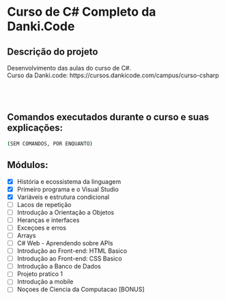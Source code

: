 # Curso de C# Completo da Danki.Code

## Descrição do projeto
<p align="justify">
  Desenvolvimento das aulas do curso de C#. <br>
  Curso da Danki.code: https://cursos.dankicode.com/campus/curso-csharp
</p>

<br><br>
<h2>Comandos executados durante o curso e suas explicações:</h2>

```bash
(SEM COMANDOS, POR ENQUANTO)
```


## Módulos:
- [x] História e ecossistema da linguagem <br>
- [x] Primeiro programa e o Visual Studio <br>
- [x] Variáveis e estrutura condicional <br>
- [ ] Lacos de repetição <br>
- [ ] Introdução a Orientação a Objetos <br>
- [ ] Heranças e interfaces <br>
- [ ] Exceçoes e erros <br>
- [ ] Arrays <br>
- [ ] C# Web - Aprendendo sobre APIs <br>
- [ ] Introdução ao Front-end: HTML Basico <br>
- [ ] Introdução ao Front-end: CSS Basico <br>
- [ ] Introdução a Banco de Dados <br>
- [ ] Projeto pratico 1 <br>
- [ ] Introdução a mobile <br>
- [ ] Noçoes de Ciencia da Computacao [BONUS]